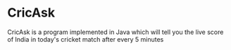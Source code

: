 # CricAsk
CricAsk is a program implemented in Java which will tell you the live score of India in today's cricket match after every 5 minutes
